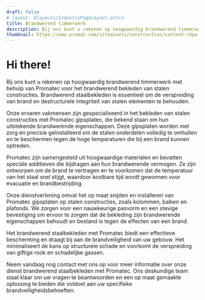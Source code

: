 ```yaml
---
draft: false
# layout: @layouts/IndustryPageLayout.astro
title: Brandwerend timmerwerk
description: Bij ons kunt u rekenen op hoogwaardig brandwerend timmerwerk met behulp van Promatec voor het brandwerend bekleden van stalen constructies. Brandwerend staalbekleden is essentieel om de verspreiding van brand en destructurele integriteit van stalen elementen te behouden.
thumbnail: https://www.promat.com/siteassets/construction/content-repo-media/.global/articles/2019-02-fire-protective-boards---constructing-safer-buildings/fire-boards-application.jpg?v=49b8e3&width=1200&height=750&mode=Crop
---
```


# Hi there!

Bij ons kunt u rekenen op hoogwaardig brandwerend timmerwerk met behulp van Promatec voor het brandwerend bekleden van stalen constructies. Brandwerend staalbekleden is essentieel om de verspreiding van brand en destructurele integriteit van stalen elementen te behouden.

Onze ervaren vakmensen zijn gespecialiseerd in het bekleden van stalen constructies met Promatec gipsplaten, die bekend staan om hun uitstekende brandwerende eigenschappen. Deze gipsplaten worden met zorg en precisie geïnstalleerd om de stalen onderdelen volledig te omhullen en te beschermen tegen de hoge temperaturen die bij een brand kunnen optreden.

Promatec zijn samengesteld uit hoogwaardige materialen en bevatten speciale additieven die bijdragen aan hun brandwerende vermogen. Ze zijn ontworpen om de brand te vertragen en te voorkomen dat de temperatuur van het staal snel stijgt, waardoor kostbare tijd wordt gewonnen voor evacuatie en brandbestrijding.

Onze dienstverlening omvat het op maat snijden en installeren van Promatec gipsplaten op stalen constructies, zoals kolommen, balken en plafonds. We zorgen voor een nauwkeurige pasvorm en een stevige bevestiging om ervoor te zorgen dat de bekleding zijn brandwerende eigenschappen behoudt en bestand is tegen de effecten van een brand.

Het brandwerend staalbekleden met Promatec biedt een effectieve bescherming en draagt bij aan de brandveiligheid van uw gebouw. Het minimaliseert de kans op structurele schade en voorkomt de verspreiding van giftige rook en schadelijke gassen.

Neem vandaag nog contact met ons op voor meer informatie over onze dienst brandwerend staalbekleden met Promatec. Ons deskundige team staat klaar om uw vragen te beantwoorden en een op maat gemaakte oplossing te bieden die voldoet aan uw specifieke brandveiligheidsbehoeften.

